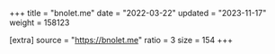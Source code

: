 +++
title = "bnolet.me"
date = "2022-03-22"
updated = "2023-11-17"
weight = 158123

[extra]
source = "https://bnolet.me"
ratio = 3
size = 154
+++
